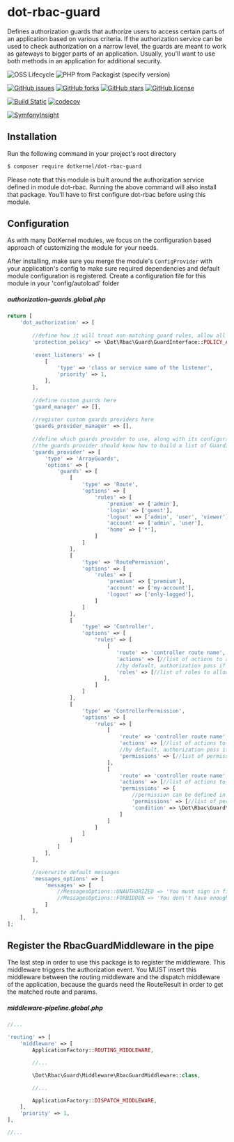 # dot-rbac-guard

Defines authorization guards that authorize users to access certain parts of an application based on various criteria.
If the authorization service can be used to check authorization on a narrow level, the guards are meant to work as gateways to bigger parts of an application.
Usually, you'll want to use both methods in an application for additional security.

![OSS Lifecycle](https://img.shields.io/osslifecycle/dotkernel/dot-rbac-guard)
![PHP from Packagist (specify version)](https://img.shields.io/packagist/php-v/dotkernel/dot-rbac-guard/3.4.1)

[![GitHub issues](https://img.shields.io/github/issues/dotkernel/dot-rbac-guard)](https://github.com/dotkernel/dot-rbac-guard/issues)
[![GitHub forks](https://img.shields.io/github/forks/dotkernel/dot-rbac-guard)](https://github.com/dotkernel/dot-rbac-guard/network)
[![GitHub stars](https://img.shields.io/github/stars/dotkernel/dot-rbac-guard)](https://github.com/dotkernel/dot-rbac-guard/stargazers)
[![GitHub license](https://img.shields.io/github/license/dotkernel/dot-rbac-guard)](https://github.com/dotkernel/dot-rbac-guard/blob/3.4.0/LICENSE.md)

[![Build Static](https://github.com/dotkernel/dot-rbac-guard/actions/workflows/static-analysis.yml/badge.svg?branch=3.0)](https://github.com/dotkernel/dot-rbac-guard/actions/workflows/static-analysis.yml)
[![codecov](https://codecov.io/gh/dotkernel/dot-rbac-guard/graph/badge.svg?token=HB718GSIKS)](https://codecov.io/gh/dotkernel/dot-rbac-guard)

[![SymfonyInsight](https://insight.symfony.com/projects/ebbe47ef-852a-47bd-94d4-9e1725a85377/big.svg)](https://insight.symfony.com/projects/ebbe47ef-852a-47bd-94d4-9e1725a85377)

## Installation

Run the following command in your project's root directory

```bash
$ composer require dotkernel/dot-rbac-guard
```

Please note that this module is built around the authorization service defined in module dot-rbac. 
Running the above command will also install that package. You'll have to first configure dot-rbac before using this module.

## Configuration

As with many DotKernel modules, we focus on the configuration based approach of customizing the module for your needs.

After installing, make sure you merge the module's `ConfigProvider` with your application's config to make sure required dependencies and default module configuration is registered.
Create a configuration file for this module in your 'config/autoload' folder

##### authorization-guards.global.php
```php
return [
    'dot_authorization' => [
    
        //define how it will treat non-matching guard rules, allow all by default
        'protection_policy' => \Dot\Rbac\Guard\GuardInterface::POLICY_ALLOW,
        
        'event_listeners' => [
            [
                'type' => 'class or service name of the listener',
                'priority' => 1,
            ],
        ],
        
        //define custom guards here
        'guard_manager' => [],
        
        //register custom guards providers here
        'guards_provider_manager' => [],
        
        //define which guards provider to use, along with its configuration
        //the guards provider should know how to build a list of GuardInterfaces based on its configuration
        'guards_provider' => [
            'type' => 'ArrayGuards',
            'options' => [
                'guards' => [
                    [
                        'type' => 'Route',
                        'options' => [
                            'rules' => [
                                'premium' => ['admin'],
                                'login' => ['guest'],
                                'logout' => ['admin', 'user', 'viewer'],
                                'account' => ['admin', 'user'],
                                'home' => ['*'],
                            ]
                        ]
                    ],
                    [
                        'type' => 'RoutePermission',
                        'options' => [
                            'rules' => [
                                'premium' => ['premium'],
                                'account' => ['my-account'],
                                'logout' => ['only-logged'],
                            ]
                        ]
                    ],
                    [
                        'type' => 'Controller',
                        'options' => [
                            'rules' => [
                                [
                                   'route' => 'controller route name',
                                   'actions' => [//list of actions to apply, or empty array for all actions],
                                   //by default, authorization pass if all permissions are present(AND)
                                   'roles' => [//list of roles to allow],
                               ],
                            ]
                        ]
                    ],
                    [
                        'type' => 'ControllerPermission',
                        'options' => [
                            'rules' => [
                                [
                                    'route' => 'controller route name',
                                    'actions' => [//list of actions to apply, or empty array for all actions],
                                    //by default, authorization pass if all permissions are present(AND)
                                    'permissions' => [//list of permissions to allow],
                                ],
                                [
                                    'route' => 'controller route name',
                                    'actions' => [//list of actions to apply, or empty array for all actions],
                                    'permissions' => [
                                        //permission can be defined in this way too, for all permission type guards
                                        'permissions' => [//list of permissions],
                                        'condition' => \Dot\Rbac\Guard\GuardInterface::CONDITION_OR,
                                    ]
                                ]
                            ]
                        ]
                    ]
                ]
            ],
        ],

        //overwrite default messages
        'messages_options' => [
            'messages' => [
                //MessagesOptions::UNAUTHORIZED => 'You must sign in first to access the requested content',
                //MessagesOptions::FORBIDDEN => 'You don\'t have enough permissions to access the requested content',
            ]
        ],
    ],
];
```

## Register the RbacGuardMiddleware in the pipe

The last step in order to use this package is to register the middleware. This middleware triggers the authorization event.
You MUST insert this middleware between the routing middleware and the dispatch middleware of the application, because the guards need the RouteResult in order to get the matched route and params.

##### middleware-pipeline.global.php
```php
//...

'routing' => [
    'middleware' => [
        ApplicationFactory::ROUTING_MIDDLEWARE,

        //...

        \Dot\Rbac\Guard\Middleware\RbacGuardMiddleware::class,

        //...

        ApplicationFactory::DISPATCH_MIDDLEWARE,
    ],
    'priority' => 1,
],

//...
```
